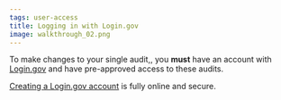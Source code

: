 ```yaml
---
tags: user-access
title: Logging in with Login.gov
image: walkthrough_02.png
---
```


To make changes to your single audit,, you **must** have an account with [Login.gov](http://login.gov) and have pre-approved access to these audits.

[Creating a Login.gov account](https://login.gov/create-an-account/) is fully online and secure.
